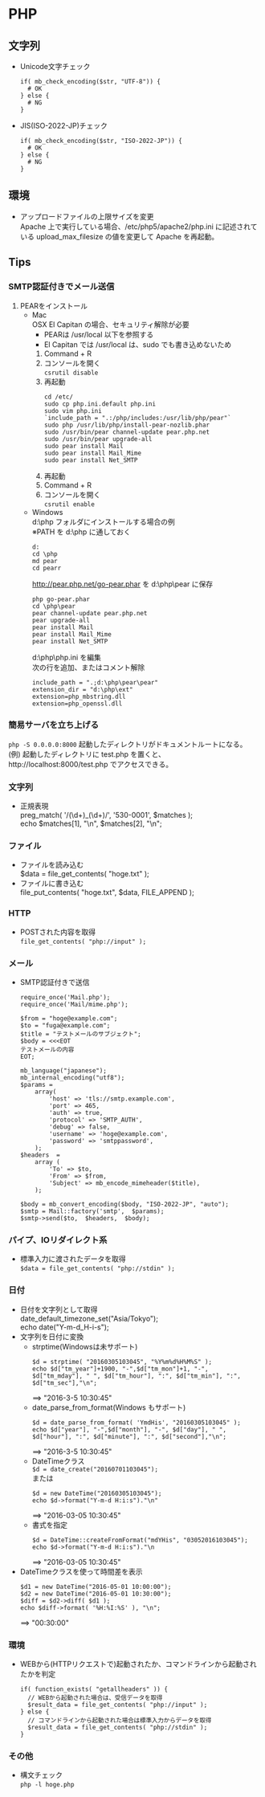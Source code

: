 # PHP

## 文字列

* Unicode文字チェック
  ```
  if( mb_check_encoding($str, "UTF-8")) {
    # OK
  } else {
    # NG
  }
  ```
* JIS(ISO-2022-JP)チェック
  ```
  if( mb_check_encoding($str, "ISO-2022-JP")) {
    # OK
  } else {
    # NG
  }
  ```

## 環境

* アップロードファイルの上限サイズを変更  
Apache 上で実行している場合、/etc/php5/apache2/php.ini に記述されている upload_max_filesize の値を変更して Apache を再起動。

## Tips

### SMTP認証付きでメール送信

1. PEARをインストール  
   * Mac  
     OSX El Capitan の場合、セキュリティ解除が必要  
       * PEARは /usr/local 以下を参照する
       * El Capitan では /usr/local は、sudo でも書き込めないため
     1. Command + R
     1. コンソールを開く  
        `csrutil disable`
     1. 再起動
        ```
        cd /etc/
        sudo cp php.ini.default php.ini
        sudo vim php.ini  
        `include_path = ".:/php/includes:/usr/lib/php/pear"`
        sudo php /usr/lib/php/install-pear-nozlib.phar
        sudo /usr/bin/pear channel-update pear.php.net
        sudo /usr/bin/pear upgrade-all
        sudo pear install Mail
        sudo pear install Mail_Mime
        sudo pear install Net_SMTP
        ```
     1. 再起動
     1. Command + R
     1. コンソールを開く  
        `csrutil enable`
   * Windows  
     d:\php フォルダにインストールする場合の例  
     ※PATH を d:\php に通しておく
     ```
     d:
     cd \php
     md pear
     cd pearr
     ```
     http://pear.php.net/go-pear.phar を d:\php\pear に保存
     ```
     php go-pear.phar
     cd \php\pear
     pear channel-update pear.php.net
     pear upgrade-all
     pear install Mail
     pear install Mail_Mime
     pear install Net_SMTP
     ```
     d:\php\php.ini を編集  
     次の行を追加、またはコメント解除
     ```
     include_path = ".;d:\php\pear\pear"
     extension_dir = "d:\php\ext"
     extension=php_mbstring.dll
     extension=php_openssl.dll
     ```

### 簡易サーバを立ち上げる

`php -S 0.0.0.0:8000`
起動したディレクトリがドキュメントルートになる。  
(例) 起動したディレクトリに test.php を置くと、http://localhost:8000/test.php でアクセスできる。


### 文字列

* 正規表現  
  preg_match( '/(\d+)_(\d+)/', '530-0001', $matches );  
  echo $matches[1], "\n", $matches[2], "\n";  


### ファイル

* ファイルを読み込む  
  $data = file_get_contents( "hoge.txt" );
* ファイルに書き込む  
  file_put_contents( "hoge.txt", $data, FILE_APPEND );

### HTTP

* POSTされた内容を取得  
`file_get_contents( "php://input" );`

### メール

* SMTP認証付きで送信
  ```
  require_once('Mail.php');
  require_once('Mail/mime.php');
  
  $from = "hoge@example.com";
  $to = "fuga@example.com";
  $title = "テストメールのサブジェクト";
  $body = <<<EOT
  テストメールの内容
  EOT;
  
  mb_language("japanese");
  mb_internal_encoding("utf8");
  $params =
      array(
          'host' => 'tls://smtp.example.com',
          'port' => 465,
          'auth' => true,
          'protocol' => 'SMTP_AUTH',
          'debug' => false,
          'username' => 'hoge@example.com',
          'password' => 'smtppassword',
      );
  $headers  =
      array (
          'To' => $to,
          'From' => $from,
          'Subject' => mb_encode_mimeheader($title),
      );
  
  $body = mb_convert_encoding($body, "ISO-2022-JP", "auto");
  $smtp = Mail::factory('smtp',  $params);
  $smtp->send($to,  $headers,  $body);
  ```

### パイプ、IOリダイレクト系

* 標準入力に渡されたデータを取得  
`$data = file_get_contents( "php://stdin" );`

### 日付

* 日付を文字列として取得  
  date_default_timezone_set("Asia/Tokyo");  
  echo date("Y-m-d_H-i-s");  
* 文字列を日付に変換  
  * strptime(Windowsは未サポート)  
    ```
    $d = strptime( "20160305103045", "%Y%m%d%H%M%S" );
    echo $d["tm_year"]+1900, "-",$d["tm_mon"]+1, "-", $d["tm_mday"], " ", $d["tm_hour"], ":", $d["tm_min"], ":", $d["tm_sec"],"\n";
    ```
    ==> "2016-3-5 10:30:45"
  * date_parse_from_format(Windows もサポート)  
    ```
    $d = date_parse_from_format( 'YmdHis', "20160305103045" );
    echo $d["year"], "-",$d["month"], "-", $d["day"], " ", $d["hour"], ":", $d["minute"], ":", $d["second"],"\n";
    ```
    ==> "2016-3-5 10:30:45"
  * DateTimeクラス  
    `$d = date_create("20160701103045");`  
    または  
    ```
    $d = new DateTime("20160305103045");
    echo $d->format("Y-m-d H:i:s")."\n"
    ```
    ==> "2016-03-05 10:30:45"
  * 書式を指定
    ```
    $d = DateTime::createFromFormat("mdYHis", "03052016103045");
    echo $d->format("Y-m-d H:i:s")."\n
    ```
    ==> "2016-03-05 10:30:45"
* DateTimeクラスを使って時間差を表示  
  ```
  $d1 = new DateTime("2016-05-01 10:00:00");
  $d2 = new DateTime("2016-05-01 10:30:00");
  $diff = $d2->diff( $d1 );
  echo $diff->format( '%H:%I:%S' ), "\n";
  ```
  ==> "00:30:00"

### 環境

* WEBから(HTTPリクエストで)起動されたか、コマンドラインから起動されたかを判定
  ```
  if( function_exists( "getallheaders" )) {
    // WEBから起動された場合は、受信データを取得
    $result_data = file_get_contents( "php://input" );
  } else {
    // コマンドラインから起動された場合は標準入力からデータを取得
    $result_data = file_get_contents( "php://stdin" );
  }
  ```

### その他

* 構文チェック  
  `php -l hoge.php`


